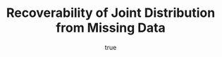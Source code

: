 ---
arxiv: 1611.04709
author:
- family: Tian
  given: Jin
  institute: Iowa State University
layout: refuses
section: pre
title: Recoverability of Joint Distribution from Missing Data
---